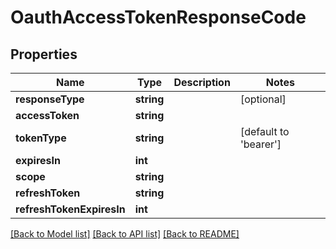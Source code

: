 # OauthAccessTokenResponseCode

## Properties
Name | Type | Description | Notes
------------ | ------------- | ------------- | -------------
**responseType** | **string** |  | [optional] 
**accessToken** | **string** |  | 
**tokenType** | **string** |  | [default to 'bearer']
**expiresIn** | **int** |  | 
**scope** | **string** |  | 
**refreshToken** | **string** |  | 
**refreshTokenExpiresIn** | **int** |  | 

[[Back to Model list]](../README.md#documentation-for-models) [[Back to API list]](../README.md#documentation-for-api-endpoints) [[Back to README]](../README.md)


